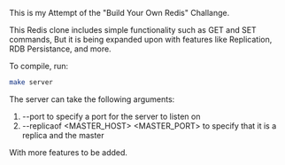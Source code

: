 This is my Attempt of the "Build Your Own Redis" Challange.

This Redis clone includes simple functionality such as GET and SET commands, 
But it is being expanded upon with features like Replication, RDB Persistance, and more.

To compile, run:

```sh
make server
```

The server can take the following arguments:
1. --port <PORT> to specify a port for the server to listen on
2. --replicaof <MASTER_HOST> <MASTER_PORT> to specify that it is a replica and the master

With more features to be added.

